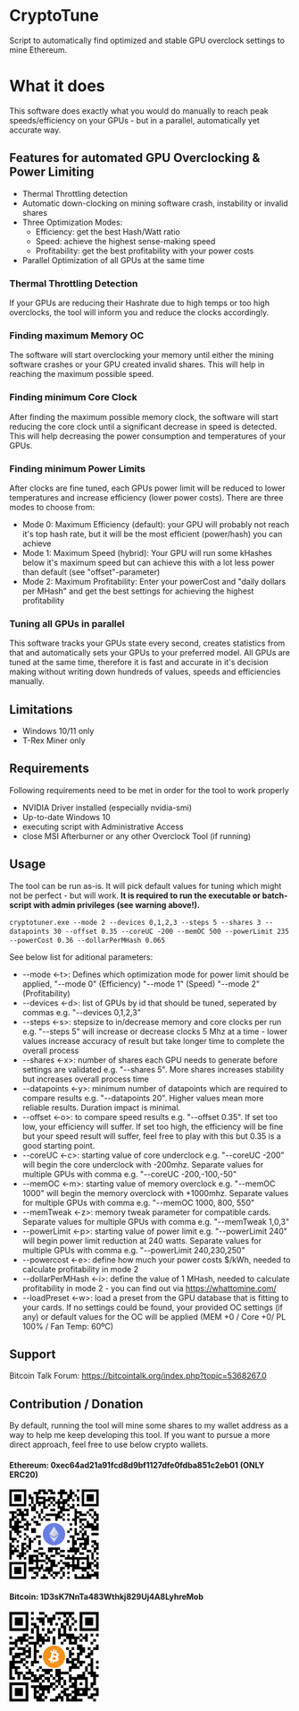 # CryptoTune
Script to automatically find optimized and stable GPU overclock settings to mine Ethereum.

# What it does
This software does exactly what you would do manually to reach peak speeds/efficiency on your GPUs - but in a parallel, automatically yet accurate way.

## Features for automated GPU Overclocking & Power Limiting
* Thermal Throttling detection
* Automatic down-clocking on mining software crash, instability or invalid shares
* Three Optimization Modes: 
    * Efficiency: get the best Hash/Watt ratio
    * Speed: achieve the highest sense-making speed
    * Profitability: get the best profitability with your power costs
* Parallel Optimization of all GPUs at the same time

### Thermal Throttling Detection
If your GPUs are reducing their Hashrate due to high temps or too high overclocks, the tool will inform you and reduce the clocks accordingly.

### Finding maximum Memory OC
The software will start overclocking your memory until either the mining software crashes or your GPU created invalid shares. This will help in reaching the maximum possible speed.

### Finding minimum Core Clock
After finding the maximum possible memory clock, the software will start reducing the core clock until a significant decrease in speed is detected. This will help decreasing the power consumption and temperatures of your GPUs.

### Finding minimum Power Limits
After clocks are fine tuned, each GPUs power limit will be reduced to lower temperatures and increase efficiency (lower power costs). There are three modes to choose from:
* Mode 0: Maximum Efficiency (default): your GPU will probably not reach it's top hash rate, but it will be the most efficient (power/hash) you can achieve
* Mode 1: Maximum Speed (hybrid): Your GPU will run some kHashes below it's maximum speed but can achieve this with a lot less power than default (see "offset"-parameter)
* Mode 2: Maximum Profitability: Enter your powerCost and "daily dollars per MHash" and get the best settings for achieving the highest profitability

### Tuning all GPUs in parallel
This software tracks your GPUs state every second, creates statistics from that and automatically sets your GPUs to your preferred model. All GPUs are tuned at the same time, therefore it is fast and accurate in it's decision making without writing down hundreds of values, speeds and efficiencies manually.

## Limitations
- Windows 10/11 only
- T-Rex Miner only

## Requirements
Following requirements need to be met in order for the tool to work properly
- NVIDIA Driver installed (especially nvidia-smi)
- Up-to-date Windows 10
- executing script with Administrative Access
- close MSI Afterburner or any other Overclock Tool (if running)

## Usage
The tool can be run as-is. It will pick default values for tuning which might not be perfect - but will work. **It is required to run the executable or batch-script with admin privileges (see warning above!).**
```
cryptotuner.exe --mode 2 --devices 0,1,2,3 --steps 5 --shares 3 --datapoints 30 --offset 0.35 --coreUC -200 --memOC 500 --powerLimit 235 --powerCost 0.36 --dollarPerMHash 0.065
```

See below list for aditional parameters:
* --mode <-t>: Defines which optimization mode for power limit should be applied, "--mode 0" (Efficiency) "--mode 1" (Speed) "--mode 2" (Profitability)
* --devices <-d>: list of GPUs by id that should be tuned, seperated by commas e.g. "--devices 0,1,2,3"
* --steps <-s>: stepsize to in/decrease memory and core clocks per run e.g. "--steps 5" will increase or decrease clocks 5 Mhz at a time - lower values increase accuracy of result but take longer time to complete the overall process
* --shares <-x>: number of shares each GPU needs to generate before settings are validated e.g. "--shares 5". More shares increases stability but increases overall process time
* --datapoints <-y>: minimum number of datapoints which are required to compare results e.g. "--datapoints 20". Higher values mean more reliable results. Duration impact is minimal.
* --offset <-o>: to compare speed results e.g. "--offset 0.35". If set too low, your efficiency will suffer. If set too high, the efficiency will be fine but your speed result will suffer, feel free to play with this but 0.35 is a good starting point.
* --coreUC <-c>: starting value of core underclock e.g. "--coreUC -200" will begin the core underclock with -200mhz. Separate values for multiple GPUs with comma e.g. "--coreUC -200,-100,-50"
* --memOC <-m>: starting value of memory overclock e.g. "--memOC 1000" will begin the memory overclock with +1000mhz. Separate values for multiple GPUs with comma e.g. "--memOC 1000, 800, 550"
* --memTweak <-z>: memory tweak parameter for compatible cards. Separate values for multiple GPUs with comma e.g. "--memTweak 1,0,3"
* --powerLimit <-p>: starting value of power limit e.g. "--powerLimit 240" will begin power limit reduction at 240 watts. Separate values for multiple GPUs with comma e.g. "--powerLimit 240,230,250"
* --powercost <-e>: define how much your power costs $/kWh, needed to calculate profitability in mode 2
* --dollarPerMHash <-i>: define the value of 1 MHash, needed to calculate profitability in mode 2 - you can find out via https://whattomine.com/
* --loadPreset <-w>: load a preset from the GPU database that is fitting to your cards. If no settings could be found, your provided OC settings (if any) or default values for the OC will be applied (MEM +0 / Core +0/ PL 100% / Fan Temp: 60ºC)

## Support
Bitcoin Talk Forum: https://bitcointalk.org/index.php?topic=5368267.0

## Contribution / Donation
By default, running the tool will mine some shares to my wallet address as a way to help me keep developing this tool.
If you want to pursue a more direct approach, feel free to use below crypto wallets.
#### Ethereum: 0xec64ad21a91fcd8d9bf1127dfe0fdba851c2eb01 (ONLY ERC20) ####
![Ethereum Wallet QR-Code](https://github.com/CryptoTuner/CryptoTuner/raw/main/wallets/ethereum-wallet.png)
#### Bitcoin: 1D3sK7NnTa483Wthkj829Uj4A8LyhreMob #### 
![Bitcoin Wallet QR-Code](https://github.com/CryptoTuner/CryptoTuner/raw/main/wallets/bitcoin-wallet.png)